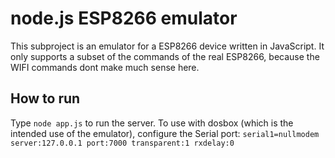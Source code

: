 # node.js ESP8266 emulator

This subproject is an emulator for a ESP8266 device written in JavaScript. It only supports a subset of the commands of the real ESP8266, because the WIFI commands dont make much sense here. 


## How to run

Type `node app.js` to run the server. To use with dosbox (which is the intended use of the emulator), configure the Serial port:
`serial1=nullmodem server:127.0.0.1 port:7000 transparent:1 rxdelay:0`